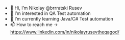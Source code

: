 - 👋 Hi, I’m Nikolay @brrratski Rusev
- 👀 I’m interested in QA Test automation
- 🌱 I’m currently learning Java/C# Test automation
- 📫 How to reach me -> https://www.linkedin.com/in/nikolayrusevtheqagod/


<!---
brrratski/brrratski is a ✨ special ✨ repository because its `README.md` (this file) appears on your GitHub profile.
You can click the Preview link to take a look at your changes.
--->
